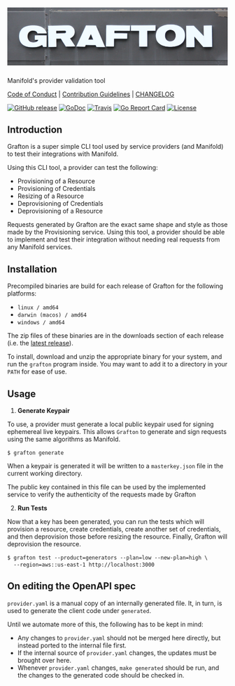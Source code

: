 # ![grafton](.github/grafton.png)

Manifold's provider validation tool

[Code of Conduct](./.github/CONDUCT.md) |
[Contribution Guidelines](./.github/CONTRIBUTING.md) |
[CHANGELOG](./CHANGELOG.md)

[![GitHub release](https://img.shields.io/github/tag/manifoldco/grafton.svg?label=latest)](https://github.com/manifoldco/grafton/releases)
[![GoDoc](https://img.shields.io/badge/godoc-reference-blue.svg)](https://godoc.org/github.com/manifoldco/grafton)
[![Travis](https://img.shields.io/travis/manifoldco/grafton/master.svg)](https://travis-ci.org/manifoldco/grafton)
[![Go Report Card](https://goreportcard.com/badge/github.com/manifoldco/grafton)](https://goreportcard.com/report/github.com/manifoldco/grafton)
[![License](https://img.shields.io/badge/license-BSD-blue.svg)](./LICENSE.md)

## Introduction

Grafton is a super simple CLI tool used by service providers (and Manifold) to
test their integrations with Manifold.

Using this CLI tool, a provider can test the following:

- Provisioning of a Resource
- Provisioning of Credentials
- Resizing of a Resource
- Deprovisioning of Credentials
- Deprovisioning of a Resource

Requests generated by Grafton are the exact same shape and style as those made
by the Provisioning service. Using this tool, a provider should be able to
implement and test their integration without needing real requests from any
Manifold services.

## Installation

Precompiled binaries are build for each release of Grafton for the following
platforms:
- `linux / amd64`
- `darwin (macos) / amd64`
- `windows / amd64`

The zip files of these binaries are in the downloads section of each release
(i.e. the
[latest release](https://github.com/manifoldco/grafton/releases/latest)).

To install, download and unzip the appropriate binary for your system, and run
the `grafton` program inside. You may want to add it to a directory in your
`PATH` for ease of use.

## Usage

1. **Generate Keypair**

To use, a provider must generate a local public keypair used for signing
ephemereal live keypairs. This allows `Grafton` to generate and sign requests
using the same algorithms as Manifold.

```
$ grafton generate
```

When a keypair is generated it will be written to a `masterkey.json` file in
the current working directory.

The public key contained in this file can be used by the implemented service
to verify the authenticity of the requests made by Grafton


2. **Run Tests**

Now that a key has been generated, you can run the tests which will provision a
resource, create credentials, create another set of credentials, and then
deprovision those before resizing the resource. Finally, Grafton will
deprovision the resource.

```
$ grafton test --product=generators --plan=low --new-plan=high \
  --region=aws::us-east-1 http://localhost:3000
```

## On editing the OpenAPI spec

`provider.yaml` is a manual copy of an internally generated file. It, in
turn, is used to generate the client code under `generated`.

Until we automate more of this, the following has to be kept in mind:
- Any changes to `provider.yaml` should not be merged here directly, but
  instead ported to the internal file first.
- If the internal source of `provider.yaml` changes, the updates must be brought
  over here.
- Whenever `provider.yaml` changes, `make generated` should be run, and the
  changes to the generated code should be checked in.
